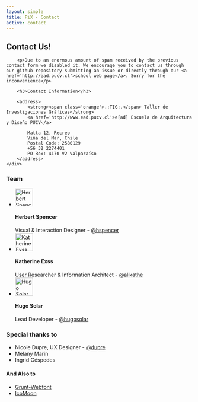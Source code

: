 ```yaml
---
layout: simple
title: PiX - Contact
active: contact
---
```


<div class='row'>
	<div class='col-sm-8 col-sm-offset-2'>
        <h2>Contact Us!</h2>
        
        <p>Due to an enormous amount of spam received by the previous contact form we disabled it. We encourage you to contact us through our github repository submitting an issue or directly through our <a href='http://ead.pucv.cl'>school web page</a>. Sorry for the inconvenience</p>

        <h3>Contact Information</h3>

        <address>
            <strong><span class='orange'>.:TIG:.</span> Taller de Investigaciones Gráficas</strong>
            <a href='http://www.ead.pucv.cl'>e[ad] Escuela de Arquitectura y Diseño PUCV</a>

            Matta 12, Recreo
            Viña del Mar, Chile
            Postal Code: 2580129
            +56 32 2274401
            PO Box: 4170 V2 Valparaíso
        </address>
    </div>
</div>

<div class='row'>
    <div class='col-sm-4 col-sm-offset-2'>
        <h3>Team</h3>
        <ul class='media-list'>
            <li class='media'>
                <a class='pull-left' href='#'>
                    <img class='media-object img-circle' src='{{ site.baseurl }}/img/herbert.jpg' width='48' alt='Herbert Spencer'>
                </a>
                <div class='media-body'>
                    <h4 class='media-heading'>Herbert Spencer</h4>
                    <span>Visual & Interaction Designer - <a href="https://twitter.com/hspencer">@hspencer</a></span>
                </div>
            </li>
            <li class='media'>
                <a class='pull-left' href='#'>
                    <img class='media-object img-circle' src='{{ site.baseurl }}/img/katherine.jpg' width='48' alt='Katherine Exss'>
                </a>
                <div class='media-body'>
                    <h4 class='media-heading'>Katherine Exss</h4>
                    <span>User Researcher & Information Architect - <a href="https://twitter.com/alikathe">@alikathe</a></span>
                </div>
            </li>
            <li class='media'>
                <a class='pull-left' href='#'>
                    <img class='media-object img-circle' src='{{ site.baseurl }}/img/hugo.jpg' width='48' alt='Hugo Solar'>
                </a>
                <div class='media-body'>
                    <h4 class='media-heading'>Hugo Solar</h4>
                    <span>Lead Developer - <a href="https://twitter.com/hugosolar">@hugosolar</a></span>
                </div>
            </li>
        </ul>
    </div>
    <div class='col-sm-4'>
        <h3>Special thanks to</h3>
        <ul>
            <li>Nicole Dupre, UX Designer - <a href="https://twitter.com/dupre">@dupre</a></li>
            <li>Melany Marin</li>
            <li>Ingrid Céspedes</li>
        </ul>
        <h4>And Also to</h4>
        <ul>
            <li><a href='https://github.com/sapegin/grunt-webfont'>Grunt-Webfont</a></li>
            <li><a href='https://icomoon.io/'>IcoMoon</a></li>
        </ul>
    </div>
</div>

